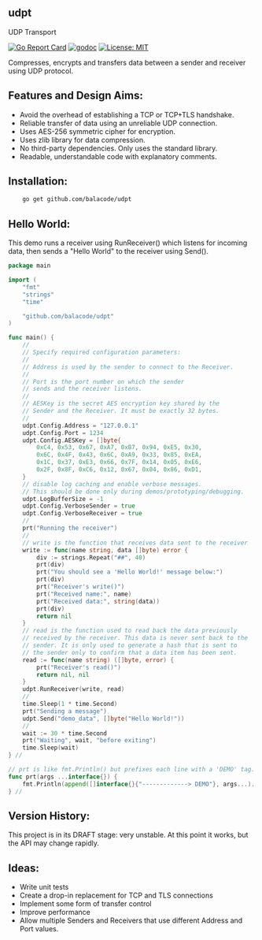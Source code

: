 ## udpt
UDP Transport

[![Go Report Card](https://goreportcard.com/badge/github.com/balacode/udpt)](https://goreportcard.com/report/github.com/balacode/udpt)
[![godoc](https://godoc.org/github.com/balacode/udpt?status.svg)](https://godoc.org/github.com/balacode/udpt)
[![License: MIT](https://img.shields.io/badge/License-MIT-blue.svg)](https://opensource.org/licenses/MIT)

Compresses, encrypts and transfers data between a sender and receiver using UDP protocol.

## Features and Design Aims:
- Avoid the overhead of establishing a TCP or TCP+TLS handshake.
- Reliable transfer of data using an unreliable UDP connection.
- Uses AES-256 symmetric cipher for encryption.
- Uses zlib library for data compression.
- No third-party dependencies. Only uses the standard library.
- Readable, understandable code with explanatory comments.

## Installation:

```bash
    go get github.com/balacode/udpt
```

## Hello World:

This demo runs a receiver using RunReceiver() which listens for incoming data,
then sends a "Hello World" to the receiver using Send().

```go
package main

import (
    "fmt"
    "strings"
    "time"

    "github.com/balacode/udpt"
)

func main() {
    //
    // Specify required configuration parameters:
    //
    // Address is used by the sender to connect to the Receiver.
    //
    // Port is the port number on which the sender
    // sends and the receiver listens.
    //
    // AESKey is the secret AES encryption key shared by the
    // Sender and the Receiver. It must be exactly 32 bytes.
    //
    udpt.Config.Address = "127.0.0.1"
    udpt.Config.Port = 1234
    udpt.Config.AESKey = []byte{
        0xC4, 0x53, 0x67, 0xA7, 0xB7, 0x94, 0xE5, 0x30,
        0x6C, 0x4F, 0x43, 0x6C, 0xA9, 0x33, 0x85, 0xEA,
        0x1C, 0x37, 0xE3, 0x66, 0x7F, 0x14, 0x05, 0xE6,
        0x2F, 0x8F, 0xC6, 0x12, 0x67, 0x04, 0x86, 0xD1,
    }
    // disable log caching and enable verbose messages.
    // This should be done only during demos/prototyping/debugging.
    udpt.LogBufferSize = -1
    udpt.Config.VerboseSender = true
    udpt.Config.VerboseReceiver = true
    //
    prt("Running the receiver")
    //
    // write is the function that receives data sent to the receiver
    write := func(name string, data []byte) error {
        div := strings.Repeat("##", 40)
        prt(div)
        prt("You should see a 'Hello World!' message below:")
        prt(div)
        prt("Receiver's write()")
        prt("Received name:", name)
        prt("Received data:", string(data))
        prt(div)
        return nil
    }
    // read is the function used to read back the data previously
    // received by the receiver. This data is never sent back to the
    // sender. It is only used to generate a hash that is sent to
    // the sender only to confirm that a data item has been sent.
    read := func(name string) ([]byte, error) {
        prt("Receiver's read()")
        return nil, nil
    }
    udpt.RunReceiver(write, read)
    //
    time.Sleep(1 * time.Second)
    prt("Sending a message")
    udpt.Send("demo_data", []byte("Hello World!"))
    //
    wait := 30 * time.Second
    prt("Waiting", wait, "before exiting")
    time.Sleep(wait)
} //                                                                        main

// prt is like fmt.Println() but prefixes each line with a 'DEMO' tag.
func prt(args ...interface{}) {
    fmt.Println(append([]interface{}{"-------------> DEMO"}, args...)...)
} //                                                                         prt
```

## Version History:
This project is in its DRAFT stage: very unstable. At this point it works, but the API may change rapidly.

## Ideas:
- Write unit tests
- Create a drop-in replacement for TCP and TLS connections
- Implement some form of transfer control
- Improve performance
- Allow multiple Senders and Receivers that use different Address and Port values.
